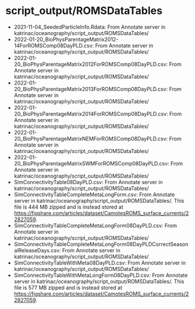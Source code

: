 # script_output/ROMSDataTables

* 2021-11-04_SeededParticleInfo.Rdata: From Annotate server in katrinac/oceanography/script_output/ROMSDataTables/
* 2022-01-20_BioPhysParentageMatrix2012-14ForROMSComp08DayPLD.csv: From Annotate server in katrinac/oceanography/script_output/ROMSDataTables/
* 2022-01-20_BioPhysParentageMatrix2012ForROMSComp08DayPLD.csv: From Annotate server in katrinac/oceanography/script_output/ROMSDataTables/
* 2022-01-20_BioPhysParentageMatrix2013ForROMSComp08DayPLD.csv: From Annotate server in katrinac/oceanography/script_output/ROMSDataTables/
* 2022-01-20_BioPhysParentageMatrix2014ForROMSComp08DayPLD.csv: From Annotate server in katrinac/oceanography/script_output/ROMSDataTables/
* 2022-01-20_BioPhysParentageMatrixNEMForROMSComp08DayPLD.csv: From Annotate server in katrinac/oceanography/script_output/ROMSDataTables/
* 2022-01-20_BioPhysParentageMatrixSWMForROMSComp08DayPLD.csv: From Annotate server in katrinac/oceanography/script_output/ROMSDataTables/
* SimConnectivityTable08DayPLD.csv: From Annotate server in katrinac/oceanography/script_output/ROMSDataTables/
* SimConnectivityTableCompleteMetaLongForm.csv: From Annotate server in katrinac/oceanography/script_output/ROMSDataTables/. This file is 444 MB zipped and is instead stored at https://figshare.com/articles/dataset/CamotesROMS_surface_currents/22827059.
* SimConnectivityTableCompleteMetaLongForm08DayPLD.csv: From Annotate server in katrinac/oceanography/script_output/ROMSDataTables/
* SimConnectivityTableCompleteMetaLongForm08DayPLDCorrectSeasonalReleaseDays.csv: From Annotate server in katrinac/oceanography/script_output/ROMSDataTables/
* SimConnectivityTableWithMeta08DayPLD.csv: From Annotate server in katrinac/oceanography/script_output/ROMSDataTables/
* SimConnectivityTableWithMetaLongForm08DayPLD.csv: From Annotate server in katrinac/oceanography/script_output/ROMSDataTables/. This file is 577 MB zipped and is instead stored at https://figshare.com/articles/dataset/CamotesROMS_surface_currents/22827059.
